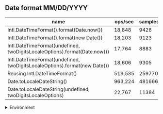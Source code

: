 ## Date format MM/DD/YYYY

|name|ops/sec|samples|
|-|-|-|
|Intl.DateTimeFormat().format(Date.now())|18,848|9426|
|Intl.DateTimeFormat().format(new Date())|18,203|9123|
|Intl.DateTimeFormat(undefined, twoDigitsLocaleOptions).format(Date.now())|17,764|8883|
|Intl.DateTimeFormat(undefined, twoDigitsLocaleOptions).format(new Date())|18,606|9305|
|Reusing Intl.DateTimeFormat()|519,535|259770|
|Date.toLocaleDateString()|963,224|481666|
|Date.toLocaleDateString(undefined, twoDigitsLocaleOptions)|22,767|11384|


<details>
<summary>Environment</summary>

* __Machine:__ linux x64 | 4 vCPUs | 7.6GB Mem
* __Run:__ Mon Sep 30 2024 21:10:55 GMT+0000 (Coordinated Universal Time)
</details>

<!--
{"environment":{"platform":"linux","arch":"x64","cpus":4,"totalMemory":7.597888946533203},"benchmarks":[{"name":"Intl.DateTimeFormat().format(Date.now())","opsSec":18848.865509061307,"samples":9426},{"name":"Intl.DateTimeFormat().format(new Date())","opsSec":18203.22478816703,"samples":9123},{"name":"Intl.DateTimeFormat(undefined, twoDigitsLocaleOptions).format(Date.now())","opsSec":17764.013592472063,"samples":8883},{"name":"Intl.DateTimeFormat(undefined, twoDigitsLocaleOptions).format(new Date())","opsSec":18606.706724549993,"samples":9305},{"name":"Reusing Intl.DateTimeFormat()","opsSec":519535.8852757886,"samples":259770},{"name":"Date.toLocaleDateString()","opsSec":963224.0091034434,"samples":481666},{"name":"Date.toLocaleDateString(undefined, twoDigitsLocaleOptions)","opsSec":22767.097193527887,"samples":11384}]}-->

